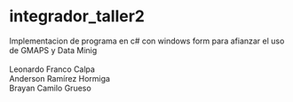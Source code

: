 # integrador_taller2
Implementacion de programa en c# con windows form para afianzar el uso de GMAPS y Data Minig <br><Br>
Leonardo Franco Calpa <br>
Anderson Ramírez Hormiga <br>
Brayan Camilo Grueso

